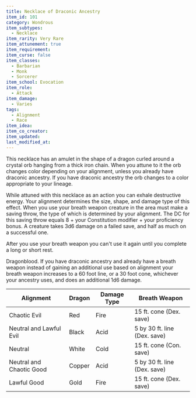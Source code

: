 ```yaml
---
title: Necklace of Draconic Ancestry
item_id: 101
category: Wondrous
item_subtypes:
  - Necklace
item_rarity: Very Rare
item_attunement: true
item_requirement:
item_curse: false
item_classes:
  - Barbarian
  - Monk
  - Sorcerer
item_school: Evocation
item_role:
  - Attack
item_damage:
  - Varies
tags:
  - Alignment
  - Race
item_idea:
item_co_creator:
item_updated:
last_modified_at:
---
```


This necklace has an amulet in the shape of a dragon curled around a crystal orb hanging from a thick iron chain. When you attune to it the orb changes color depending on your alignment, unless you already have draconic ancestry. If you have draconic ancestry the orb changes to a color appropriate to your lineage.

While attuned with this necklace as an action you can exhale destructive energy. Your alignment determines the size, shape, and damage type of this effect. When you use your breath weapon creature in the area must make a saving throw, the type of which is determined by your alignment. The DC for this saving throw equals 8 + your Constitution modifier + your proficiency bonus. A creature takes 3d6 damage on a failed save, and half as much on a successful one.

After you use your breath weapon you can't use it again until you complete a long or short rest.

Dragonblood. If you have draconic ancestry and already have a breath weapon instead of gaining an additional use based on alignment your breath weapon increases to a 60 foot line, or a 30 foot cone, whichever your ancestry uses, and does an additional 1d6 damage.

|Alignment|Dragon|Damage Type|Breath Weapon|
|-------|--------|---------|---------|
|Chaotic Evil|Red|Fire|15 ft. cone (Dex. save)|
|Neutral and Lawful Evil|Black|Acid|5 by 30 ft. line (Dex. save)|
|Neutral|White|Cold|15 ft. cone (Con. save)|
|Neutral and Chaotic Good|Copper|Acid|5 by 30 ft. line (Dex. save)|
|Lawful Good|Gold|Fire|15 ft. cone (Dex. save)|
